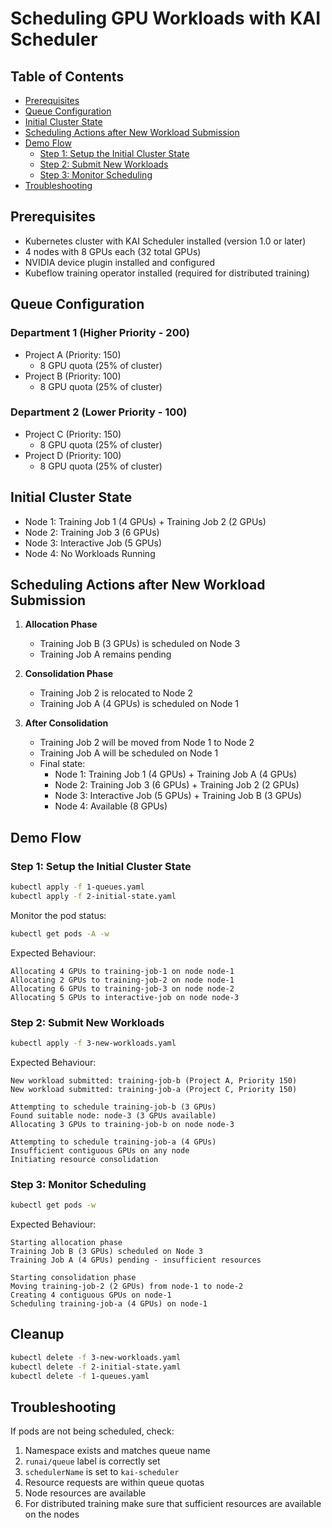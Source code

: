 # Scheduling GPU Workloads with KAI Scheduler

## Table of Contents
- [Prerequisites](#prerequisites)
- [Queue Configuration](#queue-configuration)
- [Initial Cluster State](#initial-cluster-state)
- [Scheduling Actions after New Workload Submission](#scheduling-actions-after-new-workload-submission)
- [Demo Flow](#demo-flow)
    - [Step 1: Setup the Initial Cluster State](#step-1-setup-the-initial-cluster-state)
    - [Step 2: Submit New Workloads](#step-2-submit-new-workloads)
    - [Step 3: Monitor Scheduling](#step-3-monitor-scheduling)
- [Troubleshooting](#troubleshooting)

## Prerequisites

- Kubernetes cluster with KAI Scheduler installed (version 1.0 or later)
- 4 nodes with 8 GPUs each (32 total GPUs)
- NVIDIA device plugin installed and configured
- Kubeflow training operator installed (required for distributed training)

## Queue Configuration

### Department 1 (Higher Priority - 200)
- Project A (Priority: 150)
  - 8 GPU quota (25% of cluster)
- Project B (Priority: 100)
  - 8 GPU quota (25% of cluster)

### Department 2 (Lower Priority - 100)
- Project C (Priority: 150)
  - 8 GPU quota (25% of cluster)
- Project D (Priority: 100)
  - 8 GPU quota (25% of cluster)

## Initial Cluster State

- Node 1: Training Job 1 (4 GPUs) + Training Job 2 (2 GPUs)
- Node 2: Training Job 3 (6 GPUs) 
- Node 3: Interactive Job (5 GPUs) 
- Node 4: No Workloads Running

## Scheduling Actions after New Workload Submission

1. **Allocation Phase**
   - Training Job B (3 GPUs) is scheduled on Node 3
   - Training Job A remains pending

2. **Consolidation Phase**
   - Training Job 2 is relocated to Node 2
   - Training Job A (4 GPUs) is scheduled on Node 1

3. **After Consolidation**
   - Training Job 2 will be moved from Node 1 to Node 2
   - Training Job A will be scheduled on Node 1
   - Final state:
     - Node 1: Training Job 1 (4 GPUs) + Training Job A (4 GPUs)
     - Node 2: Training Job 3 (6 GPUs) + Training Job 2 (2 GPUs)
     - Node 3: Interactive Job (5 GPUs) + Training Job B (3 GPUs)
     - Node 4: Available (8 GPUs)

## Demo Flow

### Step 1: Setup the Initial Cluster State
```bash
kubectl apply -f 1-queues.yaml
kubectl apply -f 2-initial-state.yaml
```

Monitor the pod status:
```bash
kubectl get pods -A -w
```

Expected Behaviour:
```
Allocating 4 GPUs to training-job-1 on node node-1
Allocating 2 GPUs to training-job-2 on node node-1
Allocating 6 GPUs to training-job-3 on node node-2
Allocating 5 GPUs to interactive-job on node node-3
```

### Step 2: Submit New Workloads
```bash
kubectl apply -f 3-new-workloads.yaml
```

Expected Behaviour:
```
New workload submitted: training-job-b (Project A, Priority 150)
New workload submitted: training-job-a (Project C, Priority 150)

Attempting to schedule training-job-b (3 GPUs)
Found suitable node: node-3 (3 GPUs available)
Allocating 3 GPUs to training-job-b on node node-3

Attempting to schedule training-job-a (4 GPUs)
Insufficient contiguous GPUs on any node
Initiating resource consolidation
```

### Step 3: Monitor Scheduling
```bash
kubectl get pods -w
```

Expected Behaviour:
```
Starting allocation phase
Training Job B (3 GPUs) scheduled on Node 3
Training Job A (4 GPUs) pending - insufficient resources

Starting consolidation phase
Moving training-job-2 (2 GPUs) from node-1 to node-2
Creating 4 contiguous GPUs on node-1
Scheduling training-job-a (4 GPUs) on node-1
```


## Cleanup
```bash
kubectl delete -f 3-new-workloads.yaml
kubectl delete -f 2-initial-state.yaml
kubectl delete -f 1-queues.yaml
``` 
## Troubleshooting

If pods are not being scheduled, check:
1. Namespace exists and matches queue name
2. `runai/queue` label is correctly set
3. `schedulerName` is set to `kai-scheduler`
4. Resource requests are within queue quotas
5. Node resources are available
6. For distributed training make sure that sufficient resources are available on the nodes
